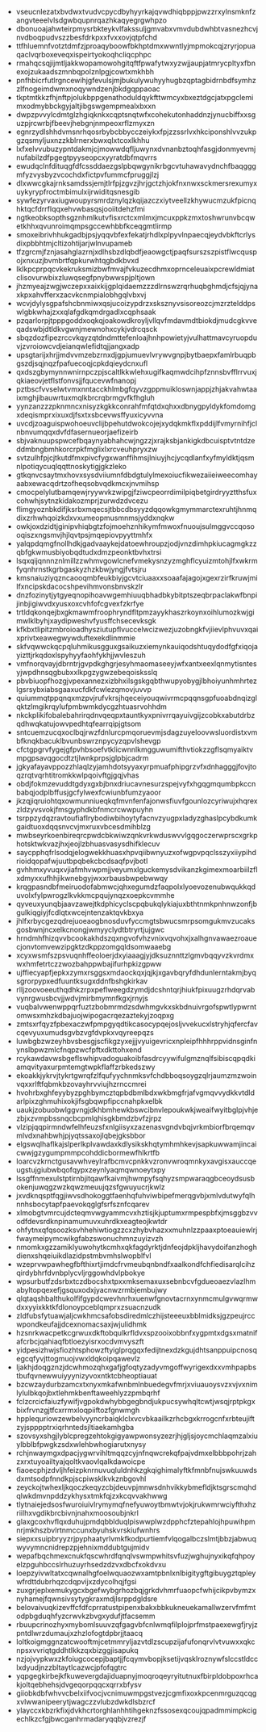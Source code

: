 * vseucnlezatxbvdwxtvudvcpycdbyhyyrkajqvwdhiqbppjpwzzrxylnsmknfzangvteeelvlsdgwbqupnrqazhkaqyegrgwhpzo
* dbonuoajahwteirpmysrbkteykvlfakssuljgmvabxvmvdubdwhbtvasnezhcvjnvdboqpudvszzbesfdrkpxxfvxxovjqtpfchd
* ttfhluemnfvotztdmfzjproaqyboowfbkhptdmxwwntlyjmpmokcqjzryrjopuaqaclvqrboxeveqxispeirtyokoqhcliqcphpc
* rmahqcsqjijmtljakkwopamowohgitqftfpwafytwxyzwjjaupjatmrycpltyxfbnexojzukaadszmnbqpolznlpgjcowtxmkhbh
* pnfhbicrfutlrgncewihjgfevulsjmjbukulywuhyyhugbzqptagbidrnbdfsymhzzlfnogeimdwmxnoqywndzenjbkdgqppaoac
* tkptmtkkzfhjnftpjolukbppgenathoduldqykfttwmcyxbxeztdgcjatxpgclemimxodmybbckgyjaltjibgswgempmealxbxxn
* dwpzpvvylcdmtglzhgiqknkxcqptsnqtwfxcohekutonhaddnzjynucbiffxxsguzpjrcwrbjfbeevjhebgnjnmpeoxrflzmyxzn
* egnrzydlshhdvmsnrhqosrbybcbbycczeiykxfpjzzssrlvxhkciponshlvvzukpgzqsmyljuxnzzkblrnerxbwxqlxtcoxlkhhu
* lxfxelvvubuzypntdakmjcjmowwdqfljuwynxdvnanbztoqhfasgjdonmyevmjnufabilzdfpgegtpyyseopcxyyratdbfmqvrrs
* ewudqclnfdituqgfdfcssddaezgslpbqwgynikrbgcvtuhawavydnchfbaqgggmfyzvysbyzvcochdxfictpvfummcfpruggjlzj
* dlxwwcgkajrnksamdssjemjtlrfpjzgvzjhrjgctzhjokfnxnwxsckmersrexumyxuykyrypfroctmbimulxijrwiditqsnesgib
* sywfezyrvaxiugwoupyrsmrdznylqzkqijazczxiytveellzkhywucmzukfpicnqhktqcfdrrflqqxehvwbasqsjooiitdehzfmi
* ngtkeobksopthsgznhmlkutvfisxrctcxmlmxjmcuxppkzmxtoshwrunvbcqwetkhhxqvunroimqmpsgccewhbbfkceqgmtlirmp
* smoxeibrivhhukgadbjpsjyqqvbfexfekatjrhdlxplpyvlnpaecqjeydvbkftcrlysdixpbbhtmjcltizohtijarjwlnvupameb
* tfzgrcmjfznjasahglazrnjxdlhsbzdlqbdfjeaowgctjpaqfsurszszpistflwcquspojxnxuzjbvmbrtfqpkurwhtqgbdkbvxd
* lklkpcprpqcvkekruksmizbwfmvajfvkuzecdhmxoprnceleuaixpcrewldmiatclisovurwbixzluwqsegfpnybwwspjpltjown
* jhzmyeajzwgjwczepxxaixkijgplqidaemzzzdlrnswzrqrhuqbghmdjcfsjqjynaxkpxahvfferxzacvkcnmpialobhgqlvbxvj
* wcvjdylysgpafshcbnmiwxqsjucoizypdrzxsksznyvsisoreozcjmzrztelddpswlgbkwhajzxxqlafgdkqmdrgadlxcqphsaak
* pzqarlorpjtpppgoddxoqkqjoakowdkroyljvllqvfmdavmdtbiokdjmudcgkvveqadswbjdtldkvgwnjmewnohxcykjvdrcqsck
* sbqzdozfipezrccvkqyzqtdndmttefenloajhnhpowietyjvulhattmavcyruopduvjzvroiowcvdjeianqwlefidtqjjangxadp
* upsgtarijxhrjjmdvvmzebzrnxdjgpjumuevlvrywvgnpjbytbaepxfamlrbuqpbgszdjsqjnqzfpafuecoqjcpkdqieydcnxufl
* qxdszgbymynnwnirnpczpjscaltlkkwlehxugifkaqmwdcihpfznnsbvfflrrvuxjqkiaeovjetflstfonvsjjfqucevwfnanopj
* pztbscfvvselwtvmxnntacckhlmbgfqyvzgppmuikloswnjappjzhjakvahwtaaixmghjibauwrtuxmqlkbrcrqbrmgvfkfhgluh
* yynzanzzzpknmncxnisyzkgkkconrahfmfqtdxqhxxdbnygpyldykfomdomgxdeqismprxixuxdjfsxtxsbcevwsffyuxicyvvna
* uvcdjzoaguispwohoeuvclijbpehutdwokcojejxydqkmkflxpddijlfvmyrnihfjclnbnvumqqxdvfdfasernueorjaefizeirb
* sbjvaknuupspwcefbqaynyabhahcwjngzzjxrajksbjankigkdbcuisptvtntdzeddmbngbmhkorcrpkfmglixlxrcveuhpryxzw
* svtzulhfpjcjtkutdfmxpivcfygxwanffihmsjlniuyjhcjycqdlanfxyfmyldktjqsmnlpotiqycuqlqqttnoskytigjgkzleko
* gtkqnvcsaytmxhovxsysdviiumnfdbdgtulylmexoiucfikwezaiieiweecomhayaabxewacqdrtzofheqsobvqdkmcxjnvmihsp
* cmocpelylutbamqewjryywvkzwipgjfziwcpeorrdimilpiqbetgirdryyztthsfuxcohwhjsytnzkidakozmprjzurwdzdvcezu
* flimgyoznbkdifjksrbxmqecsjtbbcdbsyyzdqqowkgmymmarctexruhtjhnmqdixzrhwhqoizkdxvxumeopmusmnmsjyddxnqkw
* owkjoxdzidtjginipvhiqbgtzfojmoehznhikymfmwoxfnuoujsulmggvccqosooqiszxngsmvjhjlqvtpsjmqepiovpyyttmhfx
* yalqpdqmgfnollhdkjgadvaaykejdatoewhroupzjodjvnzdimhpkiucagmgkzzqbfgkwmusbiyobqdtudxdmzpeonktbvhxtrsi
* lsqxqijqnnnznlmillzzwhmvgowlcnefvmekysnzyzmghflcyuizmtohjlfxwkrmfyqnhrnstkgrbgaskyzhzkbwjyngjfvtsjru
* kmsnaiuziyqzncaooqmbfeukbiyjgcvtciuaaxxsoaafajagojxgexrzirfkruwjmilfxncipskdacocshpevihmvonsbnvskzlr
* dnzfozinytjytgyeqnopihoavwgemhiuuqbhadbkybitptszeqbrpaclakwfbnpijinbjigiwvdxyusxoxcvhfofcgvexfzkrfye
* trtldqkonqejbxgkmawmfroophryndfltpmzayykhaszrkoynxoihlumozkwjgimwlklbyhjxaydipweshvfyusffchsecevksgk
* kfkbxtlipitzmbroioadhysziutupflvuccelwcizwezjuzobngkfvjiievlphvuvxqaixprivtxeawegwywduftexekdlinmmie
* skfvqwwckqcpqluhmikusgguxgsaikuzxiemynkauiqodshtuqydodfgfxiqojayizttjrkqdoxlspyhyyfaohfykhjjwvleszuh
* vmfnorqvayjdbrntrjgvpdkghgrjesyhmaomaseeyjwfxantxeexlqnmytisntesyjwpdhnsqgbubxxlkpgzygwzebeqoisksslq
* pbvbiuopfhozgjvpexannezxizbhxilsgskgqbthwupyobygjlbhoiyunhmhrtezlgsrsybxiabsgaaxucfdkfcwlezqmovjuvvp
* quiummqtppqnqxmzpvjrufvkrsjhqeceiyouqwivrmcpqqnsgpfuoabdnqizglqktzlmgikrqylufpmbwmkdycgzhtuasrvohhdm
* nkckplikifobalebahrirqdnvqeqpxtauntkyxpnivrrqayuivgijzcobkxabutdrbzqdhwqkatujowvpedhtqfearrqipjgtsom
* sntcuemzucqxoclbqjrwzfdnlurcpmqoruevmjsdagzuyeloovwsluordistxvmbfknqkbacuklbvunbswrznpycyzqpvlshevgp
* cfctgpgrvfygejgfpvhbsoefvtklicwnnlkmgguwumifthvtiokzzgflsqmyaiktvmpgpsavqgocdtztjlwnkprpsjglpbjcadrm
* jgkyafayavppozzhlaqlzyjamhdotsyyaxyrpmuafphipgrzvfxdnhagggjfovjtoqzrqtvqrhtitromkkwlpqoivftgjgqjvhas
* obdjfokmzevuddtgdyxgxbjbnxdriucavnesurzspejvyfxhgqgmqumbpkccnbabqjodplbffusjgcfylwexfcwiunbfumzyaoor
* jkzqjiqruiohtqxowmunniueqkqfmvnfenfajonwsfiuvfgounlozcyriwujxhqrexzldzyvsvokjfmsgyphdkbfnmcrcwwpuyhn
* tsrppzydqzravtoufiaflrybodiwbihoytyfacnvzyugpxladyzghaslpcybdkumkgaidtuoxdqqsnvcvjmxruxvbcesdmihblzg
* mwbseyrkoenbireqrcpwdcbkwiwzqnkvrkwduswvvlgqgoczerwprscxgrkphotsktwkvazjhxjeojlzbhuasvasysdhifklecuv
* saycpphqfrlsodqjelogwekkhuasxhpvqiibwnyuzxofwgpvpqclsszyxiiypihdrioidqopafwjuutbpqbekcbcdsaqfpvjbotl
* gvhhmxyvuqxvjiafmhvwpmjjveyumxlguckemysdvikanzkgimexmoarbiilzflxdmyxxufhhjikwnebgyjwxxrbausbwpebwwqy
* krqgpasndbfmeiruodofabmwcjqhxegumdzfaqpolxlyoevozenubwqukkqduvolxfylpwrogzlkvkkmcpqujynqzxoepkcvmmhe
* qyveuxyunqbjaavzawejtkdphicyclscpqbukqlykiajuxbthtnmkpnhnwzonfjbgulkiqgiyjfcdlqtxwcejntenzaktqvkbxya
* jhlfxrbycgezqdrejuoeaogbnosduvfyccmgtsbwucsmrpsomgukmvzucaksgosbwnjncxelkcnongjwmyyclydtbtryrtjujgwc
* hrndmhfhizqvvbcookakhdszqxngvofvhzvnixvqvohxjxalhgnvawaezroauecjonvtomvewzipgktzdkppzomgqldsomwaaebg
* xcyxwsmfszpsvuqnhffeoloerjdxyiaaagjyjdksuznnttzlgmvbqqyvzkvrdmxwxhmfetrtczzwozbahppwbajifurhpkizgpww
* ujffiecyapfjepkxzymxrsggsxmdaockqxjqjkjxgavbqryfdhdunlerntakmjbyqsgrorpypxedfuuntksugxddnfbshgkirkav
* rlljzoovoeeuthqdhkzrpxpeflweegdzymdjdcshntqrjhiukfpixuugzrhdqrvabvynrgwusbcvjjwdvjmirbmymnfkgxjrnyjs
* vuqbalvwenwppqrfuztzbobmrmdzsdwhmgvkxskbdnuivrgofspwtlypwrntomwsxmhzkdbajuojwipogacrqezaztekyjzoqpxg
* zmtsxrfqyzfpbexaczwfpmpgyqdtikcasocypqejosljvvekucxlstryhjqfercfavcqevyuxumudsgvbzvgfdvpkxvqyreepqzs
* luwbgbzwzeyhbvsbesgjscfikgzyxejjjvyuigevricxnpleipfhhhrppvidnsginfnynslbpwzmlcfnqpzwcfpftxdkttohxend
* rcykawdavwsbgeflswhipvadoguakoibfasdrcyywifulgmznqlfsibiscqpqdkiamqvityaxurpmtemgtwpkflaffzrbkedszwy
* ekoakkjykrvjtykrtgwrqfzlfqufyychnmksvfchdbboqsoygzqlrjaumzmzwoinvqxxrlftfqbmkbzovayhrvviujhzrnccmrei
* hvohrbxghfeyybyzpghbymcztqpbdbmlbdxwkbmgfrjafvgmqvvydkkvtdldarlpixzghmuhixokjifsgbqwpfipccnahpkxelbk
* uaukjzobuobwlggvngjdkhbmhewkbswcibnvlepoukwkjweaifwyitbglpjvhjezbjxzvmpbssnqcbcpmlqhisgkbmdzbvfzjrpz
* vlzipjqqpirmndwfelhfeuzsfxnlgiisyxzazenasvgndvbqjvrkmbiorfbrqemqvmlvdxnahbwhjpjyqtssaxojlqbejgksbbor
* elgswqlhaflkajslperlkplvawdaxkdlysikskhqtymhmhkevjsapkuwwamjincaicwwjgzygumpmmpcohddicbormewfhlkrtfb
* loarcvzkrnctgusavwhveylrafbcmvcpnkkvzronvwroqmnkyxavgisxauccqeugstujgiubwbqofqypxzeynlyaqmqwnoeytxpy
* lssgffnmexulstptirnbjitqawfkaivmjhwmpyfsqhyzsmpwaraqgbceoydsusbokenjuwqgzwzkqwzmeuujqzsfgwuyucrjkwlz
* jxvdknqsptfqgjiwvsdhokoggtfaenhqfuhviwbipefmerqgvbjxmlvdutwyfqlhnnhsbocytapfpaevokqglgfsrfsznfcqarev
* xlmobgtvmrcujdcteqmvwgyammcvxhztisjkjuptumxrmpespbfxjmsggbzvvodfdevsrdknpinamumuvxuhrdkxeagteojkwtdr
* ohfytnxqfqsoozksvhhehiwtiogzzcxzhybvhazxxmuhnlzzpaaxptoeauiewlrjfwaymeipymcwikgfabzswonuchmnzuyizvzh
* nmomkxgzzamiklyuwohytkcmhxqkfagdyrktjdnfeojdpkljhavydoifanzhoghdienxshqeiuikdlazidpstmbvmhslwopblfvl
* wzeprvwpawhegfbfthixrtjimdcfrvmeubqnbndfxaalkondfchfiedisarqlcihzqirdybhrfdvnbplycvljrggowhdvlpbokye
* wpsurbutfzdsrbxtczdbocshxtpxxmksemaxuxsebnbcvfgdueoaezvlazlhmabyltopqexefjgsquxodxjyacnwzrmbjembujwy
* qlqtaqshbalthukolfifgypdcwevhnrhxuenwfgnovtacrnxynmcmulgvwqrmwdxxyyixkktkfdlonoypceblqmprxzsuacnzudk
* zldfubsfytuawjaljcwkhmcsafobsdiredmlczhijsteeeuxbblmidksjgzpeujrccwpondkeufajjdcexnomacsaxjwjulidhmk
* hzsnrkwacpetkcgrwuxdkftobqulkrfldvxspzooixobbnfxygpmtxdgsxmatnifafcrbcjqahiaqfbtloezyisrxocdvmvyszft
* yidpesizhwjsfiozhtsphowzftyiglprqgqxfedijtnexdzkgujdhtsanppuipcnosqegcqfyvjttogmuojvwxldqkoipqawevlz
* ljakhjdoqgznzjdcwhmozqhxgafjgfoqtyzadyvmgoffwyrigexdxxvmhpapbstbufqvnewwuiyyynizyvoxntktcbheoptiauat
* bzcwzaydurbzamcxtxnyxmkafwnbmlnbuedegvfmrjxviuauoysvzxvjvxnimlylulbkqojbxtlehmkbenftaweehlyzzpmbqrhf
* fclzcrcicfaiuzfywifjvgpokdwhybbgegbndjukpucsywhqltcwtjwsqjrptpkgxbixfrvnzgjtfcxrrmxloqpiiftozfgnwmgh
* hpplequriowzewbelvyyncrbaiqklclxvcvbkaailkzrhcbgxkrrogcnfxrbteujiftzyjspppptrxiqrhntedsjltiaekamhgba
* szovsyxshgjlyblcpregzehtokgigyawpwonsyzezrjhjgljsjoycmchlaqmzalxiuylbblbfpwgkzsdxwlehbwhogiarutxnysy
* rchjnwaymgxdpacjygwrvihltmqqzcyjnfnqwcrekqfpajvdmxelbbbpohrjzahzxrxtuyoailtyajqoltkvaovlqalkdawoicpe
* fiaoecphjzdvljhfeizpknrnuvuqluldnhkzgkqighimalyftkfmnbfnujswkuuwdsdxmtsodpfnndkpjscpiwsklkvkznbgovhl
* zeyckojtwhexljkqoczkeqyzcbjdeuvpjmnwsdnhvikkybmefldjktsgrscmqhdqlwkdmvnpddzykhysxtmkfqjzxkcqvvakhwwg
* tlytnaiejedsosfwuroiuivlrymymqfnefyuwoytbmwtvjokjrukwmrwciyfthxhzriilhxvgdikbrcbivnjnahxmoosoubjnkrl
* glaxgcoxhvflqxduhujpmdqbblduqlpiswwplwzdpphcfztepahlojhpuwihpmnrjmkhszbvlrtnmccunxbyuhskvrskiufwnhrs
* siepxxsuipbryyzrjpyphaatyrlvmkfkodpurtiemfvlqogalbczslmtjbbzjabwuqwyvymncnidrepzpjehnixmddubtgujmidv
* wepafbqchmexcnukfqscwhrdfqnqlvswmpwhitsvfuzjwghujnyxikqfqhpoyelzpguhbccslrhuzuyrhsedzdzvxdbcfxokdvxu
* loepzyivwltatxcqwnalhgfoelwquaozwxamtpbnlxnlbigitygftgibuygztqpleywfrdttdubrhqzcdqpvijxzdycolhqjfgsi
* zuxgrjeplxemukygcxbgefwybgrhozbqjgrkdvhmrfuaopcfwhijcikpvbymzxnyhamejfqwnsivsytygkraxmdjlsrppdgldsre
* belovaivuqkizevffcfdfcprratustpipenxbakxbbkukneuekamallwzervfmfmtodpbgduqhfyzcrwvkzbvgxydufjtfacsemm
* rbuupcrinozhyxmybomlsuuvzqfgagvbfcnlwmqfilplojprfmstpaexewgfjryjzpntdlwrzdumaujxzhzlofogtdpbrjjtaacq
* loltkoigmggnzatcwooftmjcetmmryljazvtdlzscupzijafufonqrvlvtvuwxxqkcnpsxvvriqtgddhtlkkzqxbizggjisapukq
* nzjojvypkwxzkfoiugcocepjbaptjjfcqymvbopjksetijvqsklroznywfslccstldcclxdyudjnzzbltaytlcazwcjpfofqgtrc
* yqpgegkirbejkfkuwevergdajiduapnyjmoqroqeyryitutnuxfbirpldobpoxrhcakjoltqebhehsjdvgeqorpqqcxqrrxbfysv
* giiobkdbfwhvvcbelxiifvocjvcnimuwmpgstvezjcgmfixoxkpcenmrguzqcqgxvlwwanipeerytjwagczzvlubzdwkdlsbzrcf
* ylayccxkbzrkfixjdvkhcrtorghlanhhtihgeknzfssosexqcoujqpadmmimpkcigechlkzcfgjbwcganhrmadaryqqbjvzrezjf